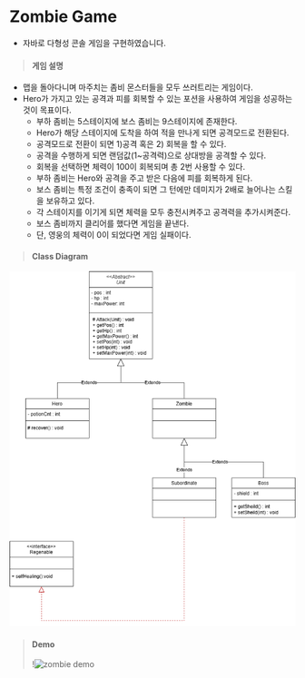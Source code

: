 # Zombie Game 
- 자바로 다형성 콘솔 게임을 구현하였습니다.


> #### 게임 설명
- 맵을 돌아다니며 마주치는 좀비 몬스터들을 모두 쓰러트리는 게임이다.
- Hero가 가지고 있는 공격과 피를 회복할 수 있는 포션을 사용하여 게임을 성공하는 것이 목표이다.
  * 부하 좀비는 5스테이지에 보스 좀비는 9스테이지에 존재한다.
  * Hero가 해당 스테이지에 도착을 하여 적을 만나게 되면 공격모드로 전환된다.
  * 공격모드로 전환이 되면 1)공격 혹은 2) 회복을 할 수 있다.
  * 공격을 수행하게 되면 랜덤값(1~공격력)으로 상대방을 공격할 수 있다.
  * 회복을 선택하면 체력이 100이 회복되며 총 2번 사용할 수 있다.
  * 부하 좀비는 Hero와 공격을 주고 받은 다음에 피를 회복하게 된다.
  * 보스 좀비는 특정 조건이 충족이 되면 그 턴에만 데미지가 2배로 늘어나는 스킬을 보유하고 있다.
  * 각 스테이지를 이기게 되면 체력을 모두 충전시켜주고 공격력을 추가시켜준다.
  * 보스 좀비까지 클리어를 했다면 게임을 끝낸다.
  * 단, 영웅의 체력이 0이 되었다면 게임 실패이다.

> #### Class Diagram
![클래스 다이어그램](https://github.com/bang9859/Zombie/blob/master/zombie.drawio%20(1).png)

> #### Demo
> !![zombie demo](https://github.com/user-attachments/assets/ebb27aca-569a-409f-8bb1-819faa628970)

